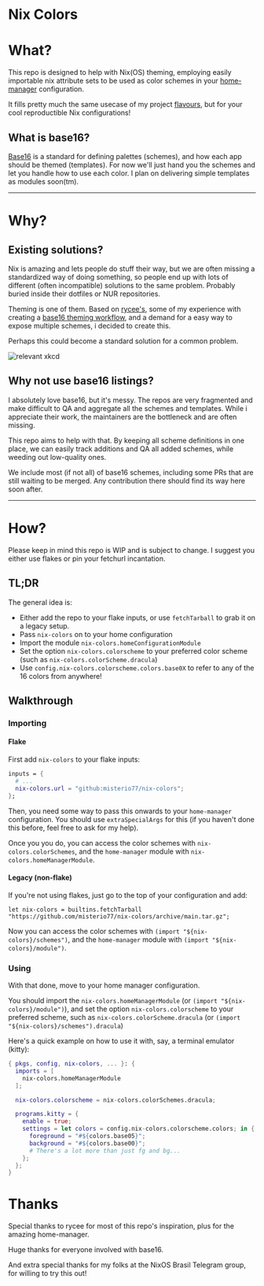# Nix Colors

# What?
This repo is designed to help with Nix(OS) theming, employing easily importable nix attribute sets to be used as color schemes in your [home-manager](https://github.com/nix-community/home-manager) configuration.

It fills pretty much the same usecase of my project [flavours](https://github.com/misterio77/flavours), but for your cool reproductible Nix configurations!

## What is base16?
[Base16](https://github.com/chriskempson/base16) is a standard for defining palettes (schemes), and how each app should be themed (templates). For now we'll just hand you the schemes and let you handle how to use each color. I plan on delivering simple templates as modules soon(tm).

---

# Why?

## Existing solutions?
Nix is amazing and lets people do stuff their way, but we are often missing a standardized way of doing something, so people end up with lots of different (often incompatible) solutions to the same problem. Probably buried inside their dotfiles or NUR repositories.

Theming is one of them. Based on [rycee's](https://gitlab.com/rycee/nur-expressions/-/tree/master/hm-modules/theme-base16), some of my experience with creating a [base16 theming workflow](https://github.com/misterio77/flavours), and a demand for a easy way to expose multiple schemes, i decided to create this.

Perhaps this could become a standard solution for a common problem.

![relevant xkcd](https://imgs.xkcd.com/comics/standards.png)

## Why not use base16 listings?
I absolutely love base16, but it's messy. The repos are very fragmented and make difficult to QA and aggregate all the schemes and templates.
While i appreciate their work, the maintainers are the bottleneck and are often missing.

This repo aims to help with that. By keeping all scheme definitions in one place, we can easily track additions and QA all added schemes, while weeding out low-quality ones.

We include most (if not all) of base16 schemes, including some PRs that are still waiting to be merged. Any contribution there should find its way here soon after.

---

# How?

Please keep in mind this repo is WIP and is subject to change. I suggest you either use flakes or pin your fetchurl incantation.

## TL;DR

The general idea is:
- Either add the repo to your flake inputs, or use `fetchTarball` to grab it on a legacy setup.
- Pass `nix-colors` on to your home configuration
- Import the module `nix-colors.homeConfigurationModule`
- Set the option `nix-colors.colorscheme` to your preferred color scheme (such as `nix-colors.colorScheme.dracula`)
- Use `config.nix-colors.colorscheme.colors.base0X` to refer to any of the 16 colors from anywhere!

## Walkthrough

### Importing

#### Flake
First add `nix-colors` to your flake inputs:
```nix
inputs = {
  # ...
  nix-colors.url = "github:misterio77/nix-colors";
};
```

Then, you need some way to pass this onwards to your `home-manager` configuration. You should use `extraSpecialArgs` for this (if you haven't done this before, feel free to ask for my help).

Once you you do, you can access the color schemes with `nix-colors.colorSchemes`, and the `home-manager` module with `nix-colors.homeManagerModule`.


#### Legacy (non-flake)
If you're not using flakes, just go to the top of your configuration and add:
```
let nix-colors = builtins.fetchTarball "https://github.com/misterio77/nix-colors/archive/main.tar.gz";
```

Now you can access the color schemes with `(import "${nix-colors}/schemes")`, and the `home-manager` module with `(import "${nix-colors}/module")`.

### Using

With that done, move to your home manager configuration.

You should import the `nix-colors.homeManagerModule` (or `(import "${nix-colors}/module")`), and set the option `nix-colors.colorscheme` to your preferred scheme, such as `nix-colors.colorScheme.dracula` (or `(import "${nix-colors}/schemes").dracula`)

Here's a quick example on how to use it with, say, a terminal emulator (kitty):
```nix
{ pkgs, config, nix-colors, ... }: {
  imports = [
    nix-colors.homeManagerModule
  ];

  nix-colors.colorscheme = nix-colors.colorSchemes.dracula;

  programs.kitty = {
    enable = true;
    settings = let colors = config.nix-colors.colorscheme.colors; in {
      foreground = "#${colors.base05}";
      background = "#${colors.base00}";
      # There's a lot more than just fg and bg...
    };
  };
}
```

# Thanks

Special thanks to rycee for most of this repo's inspiration, plus for the amazing home-manager.

Huge thanks for everyone involved with base16.

And extra special thanks for my folks at the NixOS Brasil Telegram group, for willing to try this out!
